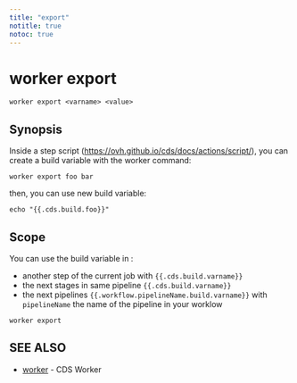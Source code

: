 ```yaml
---
title: "export"
notitle: true
notoc: true
---
```

# worker export

`worker export <varname> <value>`

## Synopsis


Inside a step script (https://ovh.github.io/cds/docs/actions/script/), you can create a build variable with the worker command:

	worker export foo bar


then, you can use new build variable:

	echo "{{.cds.build.foo}}"


## Scope

You can use the build variable in :

* another step of the current job with `{{.cds.build.varname}}`
* the next stages in same pipeline `{{.cds.build.varname}}`
* the next pipelines `{{.workflow.pipelineName.build.varname}}` with `pipelineName` the name of the pipeline in your worklow
	
	

```
worker export
```

## SEE ALSO

* [worker](/docs/components/worker/worker/)	 - CDS Worker

